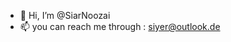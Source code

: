 - 👋 Hi, I’m @SiarNoozai
- 📫 you can reach me through : siyer@outlook.de

<!---
SiarNoozai/SiarNoozai is a ✨ special ✨ repository because its `README.md` (this file) appears on your GitHub profile.
You can click the Preview link to take a look at your changes.
--->
